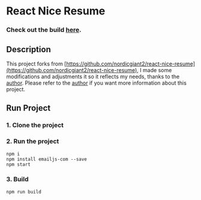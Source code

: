 # React Nice Resume     

### Check out the build [here](https://yrgkenkoutsi.github.io/react-portfolio/).

## Description
This project forks from [https://github.com/nordicgiant2/react-nice-resume](https://github.com/nordicgiant2/react-nice-resume), I made some modifications and adjustments it so it reflects my needs, thanks to the [author](https://github.com/nordicgiant2). Please refer to the [author](https://github.com/nordicgiant2) if you want more information about this project.

## Run Project
### 1. Clone the project

### 2. Run the project
```shell
npm i
npm install emailjs-com --save
npm start
```

### 3. Build
```shell
npm run build
```
